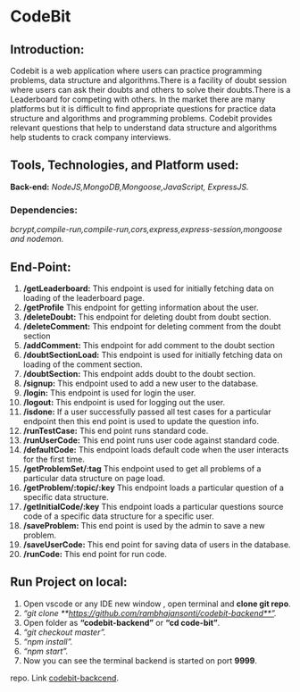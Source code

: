# CodeBit

## Introduction:

Codebit is a web application where users can practice programming problems,
data structure and algorithms.There is a facility of doubt session where users can ask their
doubts and others to solve their doubts.There is a Leaderboard for competing with others.
In the market there are many platforms but it is difficult to find appropriate questions for
practice data structure and algorithms and programming problems. Codebit provides relevant
questions that help to understand data structure and algorithms help students to crack
company interviews.

## Tools, Technologies, and Platform used:

**Back-end:** _NodeJS,MongoDB,Mongoose,JavaScript, ExpressJS._

### Dependencies:

_bcrypt,compile-run,compile-run,cors,express,express-session,mongoose and nodemon._

## End-Point:

1. **/getLeaderboard:**
   This endpoint is used for initially fetching data on loading of the leaderboard page.
2. **/getProfile**
   This endpoint for getting information about the user.
3. **/deleteDoubt:**
   This endpoint for deleting doubt from doubt section.
4. **/deleteComment:**
   This endpoint for deleting comment from the doubt section
5. **/addComment:**
   This endpoint for add comment to the doubt section
6. **/doubtSectionLoad:**
   This endpoint is used for initially fetching data on loading of the comment section.
7. **/doubtSection:**
   This endpoint adds doubt to the doubt section.
8. **/signup:**
   This endpoint used to add a new user to the database.
9. **/login:**
   This endpoint is used for login the user.
10.   **/logout:**
      This endpoint is used for logging out the user.
11.   **/isdone:**
      If a user successfully passed all test cases for a particular endpoint then this end point is used to update the question info.
12.   **/runTestCase:**
      This end point runs standard code.
13.   **/runUserCode:**
      This end point runs user code against standard code.
14.   **/defaultCode:**
      This endpoint loads default code when the user interacts for the first time.
15.   **/getProblemSet/:tag**
      This endpoint used to get all problems of a particular data structure on page load.
16.   **/getProblem/:topic/:key**
      This endpoint loads a particular question of a specific data structure.
17.   **/getInitialCode/:key**
      This endpoint loads a particular questions source code of a specific data structure for a specific user.
18.   **/saveProblem:**
      This end point is used by the admin to save a new problem.
19.   **/saveUserCode:**
      This end point for saving data of users in the database.
20.   **/runCode:**
      This end point for run code.

## Run Project on local:

1. Open vscode or any IDE new window , open terminal and **clone git repo**.
2. _“git clone **https://github.com/rambhajansonti/codebit-backend**”._
3. Open folder as **“codebit-backend”** or **“cd code-bit”**.
4. _“git checkout master”._
5. _“npm install”._
6. _“npm start”._
7. Now you can see the terminal backend is started on port **9999**.

repo. Link [codebit-backcend](https://github.com/rambhajansonti/codebit-backend).
